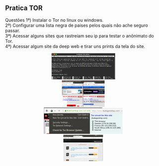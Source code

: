 ## Pratica TOR
Questões
1ª) Instalar o Tor no linux ou windows. <br>
2ª) Configurar uma lista negra de paises pelos quais não ache seguro passar. <br>
3ª) Acessar alguns sites que rastreiam seu ip para testar o anônimato do Tor. <br>
4ª) Acessar algum site da deep web e tirar uns prints da tela do site. <br>

<div align="center"><img src="img/tor01.png" alt="" style="width:80; height:85px;"/></div>



<div align="center"><img src="img/tor02.png" alt="" style="width:80; height:85px;"/></div>



<div align="center"><img src="img/tor03.png" alt="" style="width:80; height:85px;"/></div>



<div align="center"><img src="img/tor04.png" alt="" style="width:80; height:85px;"/></div>
